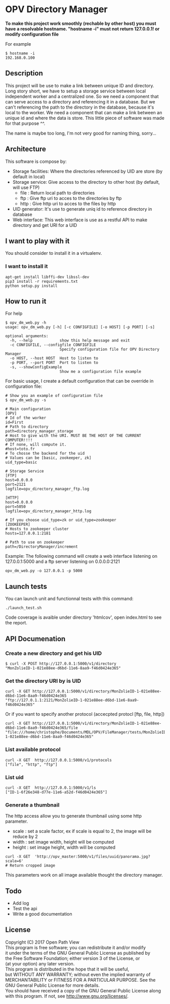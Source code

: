 # OPV Directory Manager


**To make this project work smoothly (rechable by other host) you must have a resolvable hostname. "hostname -i" must not return 127.0.0.1! or modify configuration file**

For example

```
$ hostname -i
192.168.0.100
```

## Description

This project will be use to make a link between unique ID and directory. Long story short, we have to setup a storage service between local independent worker and a centralized one. So we need a component that can serve access to a directory and referencing it in a database. But we can't referencing the path to the directory in the database, because it's local to the worker. We need a component that can make a link between an unique id and where the data is store. This little piece of software was made for that purpose ^^.

The name is maybe too long, I'm not very good for naming thing, sorry...

## Architecture

This software is compose by:

* Storage facilities: Where the directories referenced by UID are store (by default in local)
* Storage service: Give access to the directory to other host (by default, will use FTP)
    * file : Return local path to directories
    * ftp : Give ftp uri to acces to the directories by ftp
    * http : Give http uri to acces to the files by http
* UID generator: It's use to generate uniq id to reference directory in database
* Web interface: This web interface is use as a restful API to make directory and get URI for a UID

## I want to play with it

You should consider to install it in a virtualenv.

### I want to install it

```
apt-get install libffi-dev libssl-dev
pip3 install -r requirements.txt
python setup.py install
```

## How to run it

For help
```
$ opv_dm_web.py -h
usage: opv_dm_web.py [-h] [-c CONFIGFILE] [-o HOST] [-p PORT] [-s]

optional arguments:
  -h, --help            show this help message and exit
  -c CONFIGFILE, --configfile CONFIGFILE
                        Specify configuration file for OPV Directory Manager
  -o HOST, --host HOST  Host to listen to
  -p PORT, --port PORT  Port to listen to
  -s, --showConfigExample
                        Show me a configuration file example
```

For basic usage, I create a default configuration that can be override in configuration file:

```
# Show you an example of configuration file
$ opv_dm_web.py -s

# Main configuration
[OPV]
# Id of the worker
id=First
# Path to directory
path=directory_manager_storage
# Host to give with the URI. MUST BE THE HOST OF THE CURRENT COMPUTER!!!!
# If none, will compute it.
#host=toto.fr
# To chosse the backend for the uid
# Values can be [basic, zookeeper, zk]
uid_type=basic

# Storage Service
[FTP]
host=0.0.0.0
port=2121
logfile=opv_directory_manager_ftp.log

[HTTP]
host=0.0.0.0
port=5050
logfile=opv_directory_manager_http.log

# If you choose uid_type=zk or uid_type=zookeeper
[ZOOKEEPER]
# Hosts to zookeeper cluster
hosts=127.0.0.1:2181

# Path to use on zookeeper
path=/DirectoryManager/increment
```

Example: The following command will create a web interface listening on 127.0.0.1:5000 and a ftp server listening on 0.0.0.0:2121

```
opv_dm_web.py -o 127.0.0.1 -p 5000
```

## Launch tests

You can launch unit and functionnal tests with this command:

```
./launch_test.sh
```

Code coverage is avaible under directory 'htmlcov', open index.html to see the report.


## API Documenation

### Create a new directory and get his UID

```
$ curl -X POST http://127.0.0.1:5000/v1/directory
"MonZolieID-1-021e88ee-d6bd-11e6-8aa9-f46d0424e365"
```

### Get the directory URI by is UID

```
curl -X GET http://127.0.0.1:5000/v1/directory/MonZolieID-1-021e88ee-d6bd-11e6-8aa9-f46d0424e365
"ftp://127.0.1.1:2121/MonZolieID-1-021e88ee-d6bd-11e6-8aa9-f46d0424e365"
```
Or if you want to specify another protocol (accecpted protocl [ftp, file, http])
```
curl -X GET http://127.0.0.1:5000/v1/directory/MonZolieID-1-021e88ee-d6bd-11e6-8aa9-f46d0424e365/file
"file:///home/christophe/Documents/MDL/OPV/FileManager/tests/MonZolieID-1-021e88ee-d6bd-11e6-8aa9-f46d0424e365"
```

### List available protocol

```
curl -X GET  http://127.0.0.1:5000/v1/protocols
["file", "http", "ftp"]
```

### List uid

```
curl -X GET  http://127.0.0.1:5000/v1/ls
["ID-1-6f26e348-d77e-11e6-a52d-f46d0424e365"]
```

### Generate a thumbnail
The http access allow you to generate thumbnail using some http parameter.
* scale : set a scale factor, ex if scale is equal to 2, the image will be reduce by 2
* width : set image width, height will be computed
* height : set image height, width will be computed

```
curl -X GET  'http://opv_master:5000/v1/files/uuid/panorama.jpg?scale=6'
# Return cropped image
```

This parameters work on all image available thought the directory manager.

## Todo

* Add log
* Test the api
* Write a good documentation

## License

Copyright (C) 2017 Open Path View <br />
This program is free software; you can redistribute it and/or modify  <br />
it under the terms of the GNU General Public License as published by  <br />
the Free Software Foundation; either version 3 of the License, or  <br />
(at your option) any later version.  <br />
This program is distributed in the hope that it will be useful,  <br />
but WITHOUT ANY WARRANTY; without even the implied warranty of  <br />
MERCHANTABILITY or FITNESS FOR A PARTICULAR PURPOSE. See the  <br />
GNU General Public License for more details.  <br />
You should have received a copy of the GNU General Public License along  <br />
with this program. If not, see <http://www.gnu.org/licenses/>.  <br />

